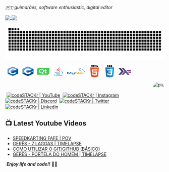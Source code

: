 *🇵🇹 guimarães, software enthusiastic, digital editor*

<div>
<a href="https://allmylinks.com/bessa">
  <img align="center" src="https://github-activity-readme-stats.vercel.app/api?username=assebc&count_private=true&show_icons=true&theme=github_dark&hide_border=true"/>
</a>
<a href="https://allmylinks.com/bessa">
  <img align="center" src="https://github-activity-readme-stats.vercel.app/api/top-langs/?username=assebc&layout=compac&theme=github_dark&hide_border=true"/>
</a>
</div>

![Snake animation](https://github.com/assebc/assebc/blob/output/github-contribution-grid-snake.svg)


<a>&nbsp;<img align="center" alt="codeSTACKr | C" height="30px" width="40px" src="https://raw.githubusercontent.com/devicons/devicon/master/icons/c/c-original.svg"/></a>
<a>&nbsp;<img align="center" alt="codeSTACKr | Cpp" height="30px" width="40px" src="https://github.com/devicons/devicon/blob/master/icons/cplusplus/cplusplus-original.svg"/></a>
<a>&nbsp;<img align="center" alt="codeSTACKr | Qt" height="30px" width="40px" src="https://github.com/devicons/devicon/blob/master/icons/qt/qt-original.svg"/></a>
<a>&nbsp;<img align="center" alt="codeSTACKr | Java" height="30px"  width="40px" src="https://github.com/devicons/devicon/blob/master/icons/java/java-original.svg"/></a>
<a>&nbsp;<img align="center" alt="codeSTACKr | MYSQL" height="40px"  width="60px" src="https://github.com/devicons/devicon/blob/master/icons/mysql/mysql-original-wordmark.svg"/></a>
<a>&nbsp;<img align="center" alt="codeSTACKr | HTML" height="40px"  width="40px" src="https://github.com/devicons/devicon/blob/master/icons/html5/html5-original-wordmark.svg"/></a>
<a>&nbsp;<img align="center" alt="codeSTACKr | CSS" height="40px"  width="40px" src="https://github.com/devicons/devicon/blob/master/icons/css3/css3-original-wordmark.svg"/></a>
<a>&nbsp;<img align="center" alt="codeSTACKr | Haskell" height="30px" width="40px" src="https://raw.githubusercontent.com/devicons/devicon/master/icons/haskell/haskell-original.svg"/></a>



<a>&nbsp;<img align="right" alt="pic" height="150px" style="border-radius:50px" src="https://user-images.githubusercontent.com/73396142/141704283-e4a93ab9-441d-464b-bc65-530f5a341dc2.png"/></a>

<a>&nbsp;[<img align="center" alt="codeSTACKr | YouTube"  src="https://img.shields.io/badge/YouTube-FF0000?style=for-the-badge&logo=youtube&logoColor=white"/>][youtube]</a>
<a>&nbsp;[<img align="center" alt="codeSTACKr | Instagram"  src="https://img.shields.io/badge/Instagram-E4405F?style=for-the-badge&logo=instagram&logoColor=white"/>][instagram]</a>
<a>&nbsp;[<img align="center" alt="codeSTACKr | Discord"  src="https://img.shields.io/badge/Discord-7289DA?style=for-the-badge&logo=discord&logoColor=white"/>][discord]</a>
<a>&nbsp;[<img align="center" alt="codeSTACKr | Twitter"  src="https://img.shields.io/badge/Twitter-1DA1F2?style=for-the-badge&logo=twitter&logoColor=white"/>][twitter]</a>
<a>&nbsp;[<img align="center" alt="codeSTACKr | Linkedin"  src="https://img.shields.io/badge/LinkedIn-0077B5?style=for-the-badge&logo=linkedin&logoColor=white"/>][linkedin]</a>



## 📺 Latest Youtube Videos
<!-- YOUTUBE:START -->
- [SPEEDKARTING FAFE | POV](https://www.youtube.com/watch?v=8T5ByIsn7FY)
- [GERÊS - 7 LAGOAS | TIMELAPSE](https://www.youtube.com/watch?v=wC0IwTH-5iQ)
- [COMO UTILIZAR O GIT/GITHUB &lpar;BÁSICO&rpar;](https://www.youtube.com/watch?v=-Sf28gqMKz0)
- [GERÊS - PORTELA DO HOMEM | TIMELAPSE](https://www.youtube.com/watch?v=hgHMovENsWs)
<!-- YOUTUBE:END -->




&nbsp;***Enjoy life and code!!*** 👋😊


[twitter]: https://twitter.com/bessitos_
[youtube]: https://www.youtube.com/channel/UCKz1tkzbzC6SV9CYF7qRE3g
[instagram]: https://instagram.com/bessitos_
[linkedin]: https://www.linkedin.com/in/claudio-bessa-79b9bb225/
[discord]: https://discord.gg/QFCvN9uyuh
